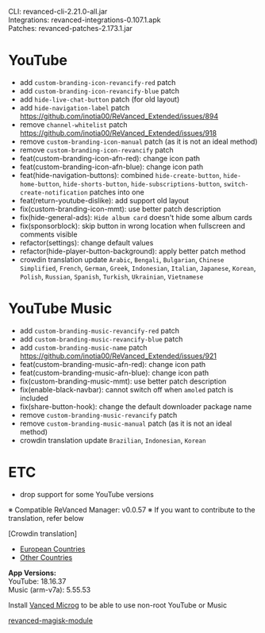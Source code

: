 CLI: revanced-cli-2.21.0-all.jar  
Integrations: revanced-integrations-0.107.1.apk  
Patches: revanced-patches-2.173.1.jar  

YouTube
==
- add `custom-branding-icon-revancify-red` patch
- add `custom-branding-icon-revancify-blue` patch
- add `hide-live-chat-button` patch (for old layout)
- add `hide-navigation-label` patch https://github.com/inotia00/ReVanced_Extended/issues/894
- remove `channel-whitelist` patch https://github.com/inotia00/ReVanced_Extended/issues/918
- remove `custom-branding-icon-manual` patch (as it is not an ideal method)
- remove `custom-branding-icon-revancify` patch
- feat(custom-branding-icon-afn-red): change icon path
- feat(custom-branding-icon-afn-blue): change icon path
- feat(hide-navigation-buttons): combined `hide-create-button`, `hide-home-button`, `hide-shorts-button`, `hide-subscriptions-button`, `switch-create-notification` patches into one
- feat(return-youtube-dislike): add support old layout
- fix(custom-branding-icon-mmt): use better patch description
- fix(hide-general-ads): `Hide album card` doesn't hide some album cards
- fix(sponsorblock): skip button in wrong location when fullscreen and comments visible
- refactor(settings): change default values
- refactor(hide-player-button-background): apply better patch method
- crowdin translation update
`Arabic`, `Bengali`, `Bulgarian`, `Chinese Simplified`, `French`, `German`, `Greek`, `Indonesian`, `Italian`, `Japanese`, `Korean`, `Polish`, `Russian`, `Spanish`, `Turkish`, `Ukrainian`, `Vietnamese`


YouTube Music
==
- add `custom-branding-music-revancify-red` patch
- add `custom-branding-music-revancify-blue` patch
- add `custom-branding-music-name` patch https://github.com/inotia00/ReVanced_Extended/issues/921
- feat(custom-branding-music-afn-red): change icon path
- feat(custom-branding-music-afn-blue): change icon path
- fix(custom-branding-music-mmt): use better patch description
- fix(enable-black-navbar): cannot switch off when `amoled` patch is included
- fix(share-button-hook): change the default downloader package name
- remove `custom-branding-music-revancify` patch
- remove `custom-branding-music-manual` patch (as it is not an ideal method)
- crowdin translation update
`Brazilian`, `Indonesian`, `Korean`


ETC
==
- drop support for some YouTube versions


※ Compatible ReVanced Manager: v0.0.57
※ If you want to contribute to the translation, refer below

[Crowdin translation]
- [European Countries](https://crowdin.com/project/revancedextendedeu)
- [Other Countries](https://crowdin.com/project/revancedextended)
  
**App Versions:**  
YouTube: 18.16.37  
Music (arm-v7a): 5.55.53  

Install [Vanced Microg](https://github.com/TeamVanced/VancedMicroG/releases) to be able to use non-root YouTube or Music  

[revanced-magisk-module](https://github.com/j-hc/revanced-magisk-module)  
